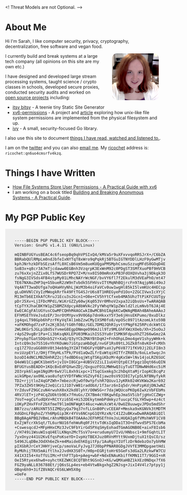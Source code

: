 <! Threat Models are not Optional. 
-->

# About Me

Hi I'm Sarah, I like computer security, privacy, cryptography, decentralization, free software
and vegan food.

<img src="./images/sarah.png" itemprop="photo" alt="picture of Sarah Jamie Lewis" class="img-rounded" style="float: right; border-radius: 15px; margin: 0px 10px 0px 40px;" height="150px" width="150px">

I currently build and break systems at a large tech company (all opinions on this
site are my own etc.)

I have designed and developed large stream processing systems, taught science / crypto classes in schools, developed secure proxies, conducted security audits and worked on [open source projects](https://github.com/s-rah) including:

* [itsy bitsy](https://github.com/s-rah/itsy-bitsy) - A teenie tiny Static Site Generator
* [xv6-permissions](https://github.com/s-rah/xv6-permissions) - A project and [article](posts/file-system-permissions-and-xv6.html) exploring how unix-like file system permissions are implemented from the physical filesystem and up.
* [ivy](https://github.com/s-rah/ivy) - A small, security-focused Go library.

I also use this site to document [things I have read, watched and listened to.](/readings.html).

I am on the [twitter](https://twitter.com/SarahJamieLewis) and you can also [email me](mailto://me@sarahjamielewis.com). My [ricochet](https://ricochet.im) address is: <code>ricochet:qn6uo4cmsrfv4kzq</code>.


# Things I have Written

* [How File Systems Store User Permissions - A Practical Guide with xv6](posts/file-system-permissions-and-xv6.html)
* I am working on a book titled [Building and Breaking Anonymous Systems - A Practical Guide](https://leanpub.com/building-and-breaking-anonymous-systems).

# My PGP Public Key

<pre class="a" style="background: #eee; font-size: 0.9em; padding: 30px; width: 510px;">
-----BEGIN PGP PUBLIC KEY BLOCK-----
Version: GnuPG v1.4.11 (GNU/Linux)

mQINBFUGYusBEAC4c6fseopBq9qhVPSIxQ4/kMVa5r9uXFxvvqoRRSJrX+/C6bZA
BBRabQUlRMpLm0ndJbfeIxNYTqT8xWro9qPqkRj5BTGuIGTNYDDlLHzF9yGwMTjv
kphJNrhzkDFbSEzsAffL0XCsB6Vm5m8ueKUQgaPMSMphCsmuSzzugMFdS0GOqD4E
SoB3x+q8cr3A7mTjcdaww0EGBnh3VzqrpK3ExWnM92c0PDgST3SMfXuoPBf9HVCB
zu76xXxjnZZix0LfS7WUSDrRPQ7Z+M/nx0IS00mRnXxPB3FdOXQVvha3j9Dkgk3O
fsNgG3IVSds4FB4stpMy01LMhcNAYrWcNGF/bvVY6fl7f2EkulM3dVEaPhO/mt47
TE67NXAuZHP3q+G5bueR2zW9nTvbdk5SFHVsvITtMqNhBQjrcFn97AqjpN6i49oJ
Vq4ATT3waDUfga7oQHaHVyNhLjWzM3b4oiFaVCv0uw1wgHl85kI5lvmKUc4HECsp
gLuDHVNlCVyIzMWogkRrfk49FtTG4SJrU6s8T1HREGyePd1Oo+2ZGCIVwxIcXYjC
M13mTb6EIXkAfCRruJ1Ecu3s2Gcn1+O8e+CV5hYtCfxeb4MA5UhzTtPiKFCUUTgy
pDrJ5Xv+LjIFDcMPdi/WiKrGZZy60wjKq053Vr0MhoV2xpa32iQbsUs+TwARAQAB
tCpTYXJhaCBKYW1pZSBMZXdpcyA8bWVAc2FyYWhqYW1pZWxld2lzLmNvbT6JAj4E
EwECACgFAlUGYusCGwMFCQHhM4AGCwkIBwMCBhUIAgkKCwQWAgMBAh4BAheAAAoJ
EFhMSEfhVeJsdzEP/3nrOtMYpvx9V0G6p7dnHkxxY5Y3e6jHnsEKPumo/0xuDlkz
jg4qxLT98Gpb6hPzrFKyVqTAl1mbZzwCMyIXSM0fo8/epOSc0971tAzomLkto59B
+aFKMOhgd7zxPJx2KjB3d/tG0hf0Bz/GEL7DMQJQhR1yvttPNgF625RPcdckWtCG
2WL0KGrSJGLp1Bd5sYvmeG8EgpDNmqeO96mJil9Tz9MLGhFXWzXOeb/Xh+25oOuJ
r4pSZ9vgBr1Pa+Ci3bKsqNXLEPU03MKaihISS3Yu0rISMK9FdpuXhZT266wGmz2A
2PnybpTGat5DQnb52Y+XaQ/Q3yYCbZMAYBtDqHJ+FnhOhpLDmo4geV1shyyWHk+k
IntcQ9n3o7S516vYhYKOuWo7iGtpzaHbDgE/nvGF1Rs09tLJGZk8fn8vKO+FcMXh
cg17Z7OzuGG80hV8t34eb9g3YZATfHDGFyYQBPsaVJyP6V8771fKV0Jj2ELFI8n3
nviUzpEYlz/DHjfTHyHLsTPk/PVd1aQwZLfrEuWtqiHITfrZR8Eb/6oLLe5wqcJn
bzoDI4dNCLMBZ6HhRZ2cjfedBD6sqjWtgTSKgiKbzMr4gKxSW+lNv14joLRZ6SUC
Q4eWU1CigWCK1bmV5+jvIU+I8GCp+4UBSV2ZiLI1uU4tQtpEC3fpgz1Dqt66uQIN
BFUGYusBEADO+1KQcBxEdFQXwnZDj/QxguzFO1LMWHwQ3iyTuGTTDNwNHd6xc5iM
2O3rpk6lagm1NgUMr6wVJlL8xh9ixpc+1TSqCGxmkg3c2hDqXtaMjrIopKCBcqPz
aikGMpe/ax0NLvao8ufqtVYDfFWNcVGZVyF6Ijawz0sV93I0I7yCp5LNfBNyfykR
TD2+rjjtloZ4qGPZWh+7mbezcRjwOf0wYpfshR7QUuv1JyKRk024KVKWa2Kar692
7PZa3ZH5t9KHyZJeQiCz1J1D7vW81radObX/1f3arz6nIq5dr/HnPzpKdjDNJwNZ
YrZduvFZ9GCzuN4rwuhX0xX2kd8lyhY/O0WSG+r7dajWQUcoPKOp6IwXzVbFEbMs
4RVJlET+jzP4CqZUOktb9Ex7fHuGs/ZX7Bm4cY8KgwhEpJmaSV5ibfjgHxCCZWg+
7VoT+egCsfudQXV+RCtYzi65E+Hi52DEkytmmbPdmkyzfuucpCfGLYH5wp+4z4ct
iOKyPZHxFFnF2bXfmeT9l1mONFWgKt46uc+wWsXcWt4/0wUZ8uuwgvJPDo5mdShr
BB7zzu/zARUXNT55IZMQzyQa79q37nfLLGnB0PcvCEEAF+Mmska9xKGNVk3tMDTM
XdGDnLFBghoZ/Yh6MpGip3Kr4YVs6NCnpG1QYRzxN/C41Z2uBKxwDwARAQABiQIl
BBgBAgAPBQJVBmLrAhsMBQkB4TOAAAoJEFhMSEfhVeJsLHUQAIg6fVMshWVF1CV8
ExZjWfcrXkSqt/TL6urNU16fehWuRq0FJttvTdKsIqDDa1T3O+dfwvd5PS7EcbMa
+CswesqcdJ+MFpHHxCMz3JvC9FbYirGd5PXqSHyEohadTGmAGONB0E+aixF8Isb6
//H749i1WsuWIsqU4ElLKNqn2McTSsV7o+erudumyU7IvU/HNbsc1+9mfGqhtLIT
7yxOnyz441U2KvEfqsPoKseYD+IvpHzTBEXJuz0RVnMYtt9UxmDjtuX1tQsCO/sz
S496JLqDBeJOdXh6eZk+m4MaideEhKEgitFp/1AuRgsYIUflzDrNdebzOo7ybhMW
pIXGbRJrCeYJHHYjveCp/smoVaLFyJvgJ7J0bpPPNAR8GDgJVVfE3MMQpgaetHdi
RyMUhijTRX5mAiftlhx2JvdHX3S0T+/H0p+EGRjtoHr65GeFs3dGa2LRzkwFW7CU
X41X3I54+XoTfUiIMc+FthFTTpb+pAeg+wbF+NdxENAuKbiffKMN11T7/9GGI+nR
OeI5Rtyex6hw0+oyhctKEZWKC8CQTBht9GSnOJ+KG/wQMXaHBZ1kXEz0NDqx7fX6
FGZ9yaNLL036788Et/jQ6sSLp4es+eb4VtwBkgxhgZ2NJsg+JixI4V4lz7ptpy1j
OBqn6h9+3ifZ8VAQCr6S6LWH5X0g
=UeFe
-----END PGP PUBLIC KEY BLOCK-----
</pre>

